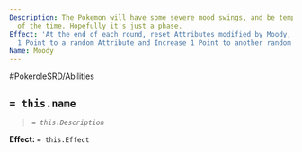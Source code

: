 ```yaml
---
Description: The Pokemon will have some severe mood swings, and be temperamental most
  of the time. Hopefully it's just a phase.
Effect: 'At the end of each round, reset Attributes modified by Moody, then Reduce
  1 Point to a random Attribute and Increase 1 Point to another random Attribute. '
Name: Moody
---
```


#PokeroleSRD/Abilities

## `= this.name`

> *`= this.Description`*

**Effect:** `= this.Effect`